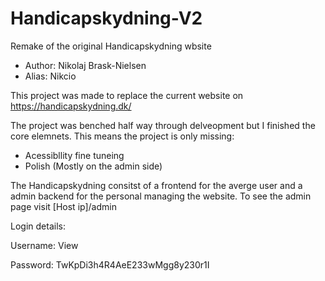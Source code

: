 # Handicapskydning-V2
Remake of the original Handicapskydning wbsite
* Author: Nikolaj Brask-Nielsen
* Alias: Nikcio

This project was made to replace the current website on https://handicapskydning.dk/

The project was benched half way through delveopment but I finished the core elemnets. This means the project is only missing:

* Acessibllity fine tuneing
* Polish (Mostly on the admin side)

The Handicapskydning consitst of a frontend for the averge user and a admin backend for the personal managing the website.
To see the admin page visit [Host ip]/admin

Login details:

Username: View

Password: TwKpDi3h4R4AeE233wMgg8y230r1I
